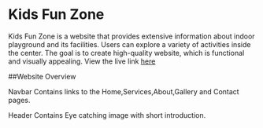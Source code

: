 # Kids Fun Zone
Kids Fun Zone is a website that  provides extensive information about indoor playground and its facilities. Users can explore a variety of activities inside the center.
The goal is to create high-quality website, which is functional and visually appealing.
View the live link [here](https://neelp20.github.io/Kids-Fun-Zone/) 

##Website Overview


Navbar
Contains links to the Home,Services,About,Gallery and Contact pages.

Header
Contains Eye catching image with short introduction.






